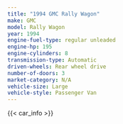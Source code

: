 ```yaml
---
title: "1994 GMC Rally Wagon"
make: GMC
model: Rally Wagon
year: 1994
engine-fuel-type: regular unleaded
engine-hp: 195
engine-cylinders: 8
transmission-type: Automatic
driven-wheels: Rear wheel drive
number-of-doors: 3
market-category: N/A
vehicle-size: Large
vehicle-style: Passenger Van
---
```


{{< car_info >}}
